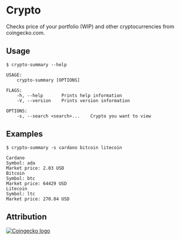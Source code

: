 
# Crypto 
Checks price of your portfolio (WIP) and other cryptocurrencies from coingecko.com.


## Usage

```console
$ crypto-summary --help

USAGE:
    crypto-summary [OPTIONS]

FLAGS:
    -h, --help       Prints help information
    -V, --version    Prints version information

OPTIONS:
    -s, --search <search>...    Crypto you want to view
```

## Examples

```console 
$ crypto-summary -s cardano bitcoin litecoin

Cardano
Symbol: ada
Market price: 2.03 USD
Bitcoin
Symbol: btc
Market price: 64429 USD
Litecoin
Symbol: ltc
Market price: 270.04 USD
```

## Attribution

[![Coingecko logo](https://static.coingecko.com/s/coingecko-logo-white-3f2aeb48e13428b7199395259dbb96280bf47ea05b2940ef7d3e87c61e4d8408.png)](https://www.coingecko.com/en/api/documentation)